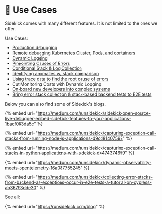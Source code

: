 # 🥞 Use Cases

Sidekick comes with many different features. It is not limited to the ones we offer.&#x20;

Use Cases:

* [Production debugging](production-debugging.md)
* [Remote debugging Kubernetes Cluster, Pods, and containers](remote-debugging-kubernetes-cluster-pods-and-containers.md)
* [Dynamic Logging](dynamic-logging.md)
* [Pinpointing Causes of Errors](pinpointing-causes-of-errors.md)
* [Conditional Stack & Log Collection](conditional-stack-and-log-collection.md)
* [Identifying anomalies w/ stack comparison](identifying-stack-changes-and-stack-comparison.md)
* [Using trace data to find the root cause of errors](using-trace-data-to-find-root-cause-of-an-error.md)
* [Cut Monitoring Costs with Dynamic Logging](cut-monitoring-costs-with-dynamic-logging.md)
* [On-board new developers into complex systems](developer-on-boarding.md)
* [Bring error stack collection & stack-based backend tests to E2E tests](error-stack-collection-and-stack-based-backend-tests-in-e2e-tests/)





&#x20;Below you can also find some of Sidekick's blogs.



{% embed url="https://medium.com/runsidekick/sidekick-open-source-live-debugger-embed-sidekick-features-to-your-applications-1bacf083da5c" %}

{% embed url="https://medium.com/runsidekick/capturing-exception-call-stacks-from-running-node-js-applications-d9cd81407593" %}

{% embed url="https://medium.com/runsidekick/capturing-exception-call-stacks-in-python-applications-with-sidekick-d4474374659" %}

{% embed url="https://medium.com/runsidekick/dynamic-observability-meets-opentelemetry-16a087755245" %}

{% embed url="https://medium.com/runsidekick/collecting-error-stacks-from-backend-as-exceptions-occur-in-e2e-tests-a-tutorial-on-cypress-ab36793dde30" %}

See all:

{% embed url="https://runsidekick.com/blog" %}

